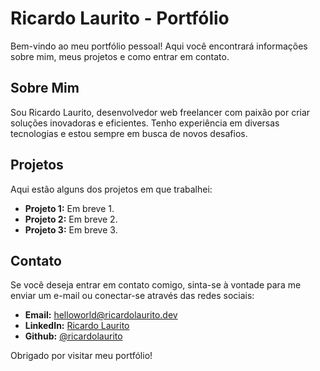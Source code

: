 # Ricardo Laurito - Portfólio

Bem-vindo ao meu portfólio pessoal! Aqui você encontrará informações sobre mim, meus projetos e como entrar em contato.

## Sobre Mim

Sou Ricardo Laurito, desenvolvedor web freelancer com paixão por criar soluções inovadoras e eficientes. Tenho experiência em diversas tecnologias e estou sempre em busca de novos desafios.

## Projetos

Aqui estão alguns dos projetos em que trabalhei:

- **Projeto 1:** Em breve 1.
- **Projeto 2:** Em breve 2.
- **Projeto 3:** Em breve 3.

## Contato

Se você deseja entrar em contato comigo, sinta-se à vontade para me enviar um e-mail ou conectar-se através das redes sociais:

- **Email:** helloworld@ricardolaurito.dev
- **LinkedIn:** [Ricardo Laurito](https://www.linkedin.com/in/ricardolaurito/)
- **Github:** [@ricardolaurito](https://www.github.com/ricardolaurito)

Obrigado por visitar meu portfólio!